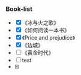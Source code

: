 ### Book-list

- [x] 《冰与火之歌》
- [x] 《如何阅读一本书》
- [x] 《Price and prejudice》
- [x] 《边城》
- [ ] 《黄金时代》
- [ ] test
- [x]
